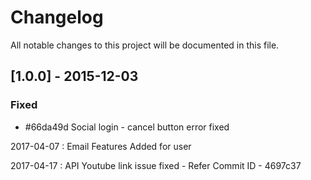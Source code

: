 # Changelog

All notable changes to this project will be documented in this file.

## [1.0.0] - 2015-12-03

### Fixed

- #66da49d Social login - cancel button error fixed


2017-04-07 : Email Features Added for user

2017-04-17 : API Youtube link issue fixed - Refer Commit ID -  4697c37